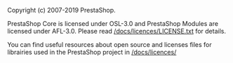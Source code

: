 
Copyright (c) 2007-2019 PrestaShop.

PrestaShop Core is licensed under OSL-3.0 and PrestaShop Modules are licensed under AFL-3.0. Please read [/docs/licences/LICENSE.txt](/docs/licences/LICENSE.txt) for details.

You can find useful resources about open source and licenses files for librairies used in the PrestaShop project in [/docs/licences/](/docs/licences/)
